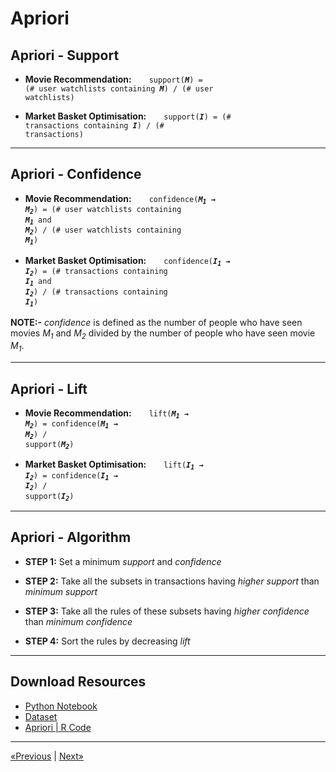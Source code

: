 # Apriori

## Apriori - Support

* **Movie Recommendation:**&emsp;&emsp;<code>support(***M***) = (# user watchlists containing ***M***) / (# user watchlists)</code>

* **Market Basket Optimisation:**&emsp;&emsp;<code>support(***I***) = (# transactions containing ***I***) / (# transactions)</code>
<hr>

## Apriori - Confidence

* **Movie Recommendation:**&emsp;&emsp;<code>confidence(***M<sub>1</sub> → M<sub>2</sub>***) = (# user watchlists containing ***M<sub>1</sub>*** and ***M<sub>2</sub>***) / (# user watchlists containing ***M<sub>1</sub>***)</code>

* **Market Basket Optimisation:**&emsp;&emsp;<code>confidence(***I<sub>1</sub> → I<sub>2</sub>***) = (# transactions containing ***I<sub>1</sub>*** and ***I<sub>2</sub>***) / (# transactions containing ***I<sub>1</sub>***)</code>

**NOTE:-** *confidence* is defined as the number of people who have seen movies *M<sub>1</sub>* and *M<sub>2</sub>* divided by the number of people who have seen movie *M<sub>1</sub>*.
<hr>

## Apriori - Lift

* **Movie Recommendation:**&emsp;&emsp;<code>lift(***M<sub>1</sub> → M<sub>2</sub>***) = confidence(***M<sub>1</sub> → M<sub>2</sub>***) / support(***M<sub>2</sub>***)</code>

* **Market Basket Optimisation:**&emsp;&emsp;<code>lift(***I<sub>1</sub> → I<sub>2</sub>***) = confidence(***I<sub>1</sub> → I<sub>2</sub>***) / support(***I<sub>2</sub>***)</code>
<hr>

## Apriori - Algorithm

* **STEP 1:** Set a minimum *support* and *confidence*

* **STEP 2:** Take all the subsets in transactions having *higher support* than *minimum support*

* **STEP 3:** Take all the rules of these subsets having *higher confidence* than *minimum confidence*

* **STEP 4:** Sort the rules by decreasing *lift*
<hr>

## Download Resources
* <a href="Python/Apriori.ipynb" download>Python Notebook</a>
* <a href="Python/Market_Basket_Optimisation.csv" download>Dataset</a>
* <a href="R/Apriori.r" download>Apriori | R Code</a>
<hr>

<a href="../Section 28 - Part 05 - Association Rule Learning">«Previous</a> | <a href="../Section 30 - Eclat">Next»</a>
